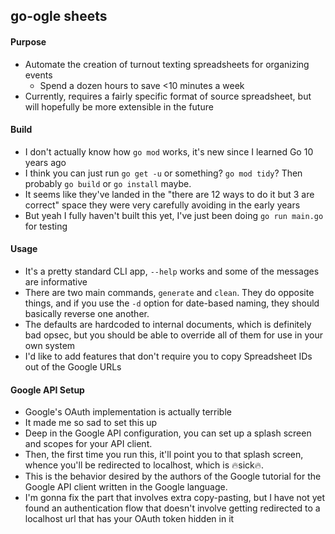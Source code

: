 ## go-ogle sheets

#### Purpose
- Automate the creation of turnout texting spreadsheets for organizing events 
    - Spend a dozen hours to save <10 minutes a week
- Currently, requires a fairly specific format of source spreadsheet, but will hopefully be more extensible in the future

#### Build
- I don't actually know how `go mod` works, it's new since I learned Go 10 years ago
- I think you can just run `go get -u` or something? `go mod tidy`? Then probably `go build` or `go install` maybe.
- It seems like they've landed in the "there are 12 ways to do it but 3 are correct" space they were very carefully avoiding in the early years
- But yeah I fully haven't built this yet, I've just been doing `go run main.go` for testing 

#### Usage
- It's a pretty standard CLI app, `--help` works and some of the messages are informative
- There are two main commands, `generate` and `clean`. They do opposite things, and if you use the `-d` option for date-based naming, they should basically reverse one another.
- The defaults are hardcoded to internal documents, which is definitely bad opsec, but you should be able to override all of them for use in your own system
- I'd like to add features that don't require you to copy Spreadsheet IDs out of the Google URLs

#### Google API Setup
- Google's OAuth implementation is actually terrible
- It made me so sad to set this up
- Deep in the Google API configuration, you can set up a splash screen and scopes for your API client.
- Then, the first time you run this, it'll point you to that splash screen, whence you'll be redirected to localhost, which is 🔥sick🔥.
- This is the behavior desired by the authors of the Google tutorial for the Google API client written in the Google language.
- I'm gonna fix the part that involves extra copy-pasting, but I have not yet found an authentication flow that doesn't involve getting redirected to a localhost url that has your OAuth token hidden in it
